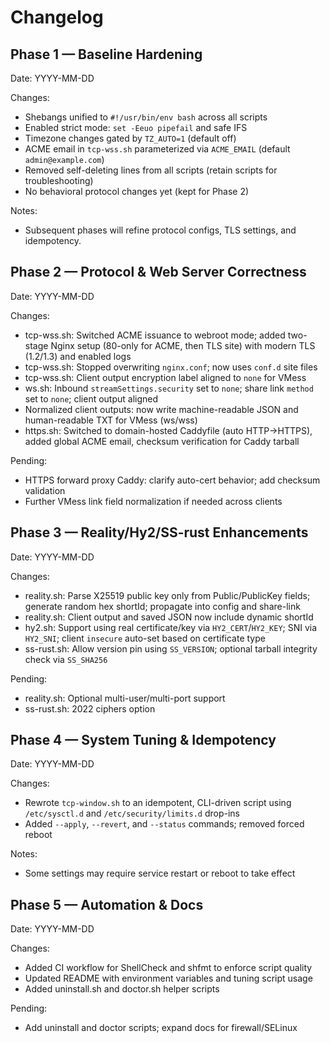 # Changelog

## Phase 1 — Baseline Hardening

Date: YYYY-MM-DD

Changes:
- Shebangs unified to `#!/usr/bin/env bash` across all scripts
- Enabled strict mode: `set -Eeuo pipefail` and safe IFS
- Timezone changes gated by `TZ_AUTO=1` (default off)
- ACME email in `tcp-wss.sh` parameterized via `ACME_EMAIL` (default `admin@example.com`)
- Removed self-deleting lines from all scripts (retain scripts for troubleshooting)
- No behavioral protocol changes yet (kept for Phase 2)

Notes:
- Subsequent phases will refine protocol configs, TLS settings, and idempotency.

## Phase 2 — Protocol & Web Server Correctness

Date: YYYY-MM-DD

Changes:
- tcp-wss.sh: Switched ACME issuance to webroot mode; added two-stage Nginx setup (80-only for ACME, then TLS site) with modern TLS (1.2/1.3) and enabled logs
- tcp-wss.sh: Stopped overwriting `nginx.conf`; now uses `conf.d` site files
- tcp-wss.sh: Client output encryption label aligned to `none` for VMess
- ws.sh: Inbound `streamSettings.security` set to `none`; share link `method` set to `none`; client output aligned
 - Normalized client outputs: now write machine-readable JSON and human-readable TXT for VMess (ws/wss)
 - https.sh: Switched to domain-hosted Caddyfile (auto HTTP->HTTPS), added global ACME email, checksum verification for Caddy tarball

Pending:
- HTTPS forward proxy Caddy: clarify auto-cert behavior; add checksum validation
- Further VMess link field normalization if needed across clients

## Phase 3 — Reality/Hy2/SS-rust Enhancements

Date: YYYY-MM-DD

Changes:
- reality.sh: Parse X25519 public key only from Public/PublicKey fields; generate random hex shortId; propagate into config and share-link
- reality.sh: Client output and saved JSON now include dynamic shortId
- hy2.sh: Support using real certificate/key via `HY2_CERT`/`HY2_KEY`; SNI via `HY2_SNI`; client `insecure` auto-set based on certificate type
- ss-rust.sh: Allow version pin using `SS_VERSION`; optional tarball integrity check via `SS_SHA256`

Pending:
- reality.sh: Optional multi-user/multi-port support
- ss-rust.sh: 2022 ciphers option

## Phase 4 — System Tuning & Idempotency

Date: YYYY-MM-DD

Changes:
- Rewrote `tcp-window.sh` to an idempotent, CLI-driven script using `/etc/sysctl.d` and `/etc/security/limits.d` drop-ins
- Added `--apply`, `--revert`, and `--status` commands; removed forced reboot

Notes:
- Some settings may require service restart or reboot to take effect

## Phase 5 — Automation & Docs

Date: YYYY-MM-DD

Changes:
- Added CI workflow for ShellCheck and shfmt to enforce script quality
- Updated README with environment variables and tuning script usage
 - Added uninstall.sh and doctor.sh helper scripts

Pending:
- Add uninstall and doctor scripts; expand docs for firewall/SELinux

